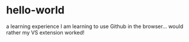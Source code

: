 # hello-world
a learning experience
I am learning to use Github in the browser... would rather my VS extension worked!
